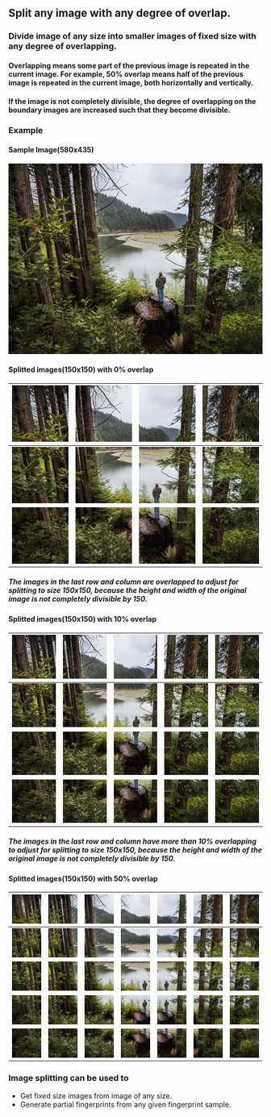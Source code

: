 ## Split any image with any degree of overlap.
### Divide image of any size into smaller images of fixed size with any degree of overlapping.

#### Overlapping means some part of the previous image is repeated in the current image. For example, 50% overlap means half of the previous image is repeated in the current image, both horizontally and vertically.

#### If the image is not completely divisible, the degree of overlapping on the boundary images are increased such that they become divisible.

### Example 
#### Sample Image(580x435)
![Sample Image](images/sample.jpg)
#### Splitted images(150x150) with 0% overlap


| ![Splitted Image](images/0/splitted_0.jpeg)  |  ![Splitted Image](images/0/splitted_1.jpeg) |  ![Splitted Image](images/0/splitted_2.jpeg) | ![Splitted Image](images/0/splitted_3.jpeg)  | 
|:-:|:-:|:-:|:-:|
|![Splitted Image](images/0/splitted_4.jpeg)  |  ![Splitted Image](images/0/splitted_5.jpeg) |  ![Splitted Image](images/0/splitted_6.jpeg) | ![Splitted Image](images/0/splitted_7.jpeg) |
|![Splitted Image](images/0/splitted_8.jpeg)  |  ![Splitted Image](images/0/splitted_9.jpeg) |  ![Splitted Image](images/0/splitted_10.jpeg) |![Splitted Image](images/0/splitted_11.jpeg) |

##### The images in the last row and column are overlapped to adjust for splitting to size 150x150, because the height and width of the original image is not completely divisible by 150.

#### Splitted images(150x150) with 10% overlap


| ![Splitted Image](images/10/splitted_0.jpeg)  |  ![Splitted Image](images/10/splitted_1.jpeg) |  ![Splitted Image](images/10/splitted_2.jpeg) | ![Splitted Image](images/10/splitted_3.jpeg) |![Splitted Image](images/10/splitted_4.jpeg)  |
|:-:|:-:|:-:|:-:|:-:|
| ![Splitted Image](images/10/splitted_5.jpeg) |  ![Splitted Image](images/10/splitted_6.jpeg) | ![Splitted Image](images/10/splitted_7.jpeg) |![Splitted Image](images/10/splitted_8.jpeg)|![Splitted Image](images/10/splitted_9.jpeg) |
|![Splitted Image](images/10/splitted_10.jpeg) |![Splitted Image](images/10/splitted_11.jpeg) |![Splitted Image](images/10/splitted_12.jpeg) |![Splitted Image](images/10/splitted_13.jpeg) |![Splitted Image](images/10/splitted_14.jpeg)|
|![Splitted Image](images/10/splitted_15.jpeg) |![Splitted Image](images/10/splitted_16.jpeg) |![Splitted Image](images/10/splitted_17.jpeg) |![Splitted Image](images/10/splitted_18.jpeg) |![Splitted Image](images/10/splitted_19.jpeg)|

##### The images in the last row and column have more than 10% overlapping to adjust for splitting to size 150x150, because the height and width of the original image is not completely divisible by 150.

#### Splitted images(150x150) with 50% overlap


| ![Splitted Image](images/50/splitted_0.jpeg)  |  ![Splitted Image](images/50/splitted_1.jpeg) |  ![Splitted Image](images/50/splitted_2.jpeg) | ![Splitted Image](images/50/splitted_3.jpeg)  | ![Splitted Image](images/50/splitted_4.jpeg)  |  ![Splitted Image](images/50/splitted_5.jpeg) |  ![Splitted Image](images/50/splitted_6.jpeg) |
|:-:|:-:|:-:|:-:|:-:|:-:|:-:|
| ![Splitted Image](images/50/splitted_7.jpeg)  |  ![Splitted Image](images/50/splitted_8.jpeg) |  ![Splitted Image](images/50/splitted_9.jpeg) | ![Splitted Image](images/50/splitted_10.jpeg)  | ![Splitted Image](images/50/splitted_11.jpeg)  |  ![Splitted Image](images/50/splitted_12.jpeg) |  ![Splitted Image](images/50/splitted_13.jpeg) |
| ![Splitted Image](images/50/splitted_14.jpeg)  |  ![Splitted Image](images/50/splitted_15.jpeg) |  ![Splitted Image](images/50/splitted_16.jpeg) | ![Splitted Image](images/50/splitted_17.jpeg)  | ![Splitted Image](images/50/splitted_18.jpeg)  |  ![Splitted Image](images/50/splitted_19.jpeg) |  ![Splitted Image](images/50/splitted_20.jpeg) |
| ![Splitted Image](images/50/splitted_21.jpeg)  |  ![Splitted Image](images/50/splitted_22.jpeg) |  ![Splitted Image](images/50/splitted_23.jpeg) | ![Splitted Image](images/50/splitted_24.jpeg)  | ![Splitted Image](images/50/splitted_25.jpeg)  |  ![Splitted Image](images/50/splitted_26.jpeg) |  ![Splitted Image](images/50/splitted_27.jpeg) |
| ![Splitted Image](images/50/splitted_28.jpeg)  |  ![Splitted Image](images/50/splitted_29.jpeg) |  ![Splitted Image](images/50/splitted_30.jpeg) | ![Splitted Image](images/50/splitted_31.jpeg)  | ![Splitted Image](images/50/splitted_32.jpeg)  |  ![Splitted Image](images/50/splitted_33.jpeg) |  ![Splitted Image](images/50/splitted_34.jpeg) |


### Image splitting can be used to
 - Get fixed size images from image of any size.
 - Generate partial fingerprints from any given fingerprint sample.
